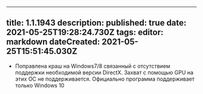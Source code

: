 
---
title: 1.1.1943
description: 
published: true
date: 2021-05-25T19:28:24.730Z
tags: 
editor: markdown
dateCreated: 2021-05-25T15:51:45.030Z
---		
		
- Поправлена краш на Windows7/8 связанный с отсутствием поддержки необходимой версии DirectX. Захват с помощью GPU на этих ОС не поддерживается. Официально программа поддерживает только Windows 10